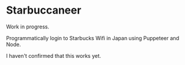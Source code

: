 # Starbuccaneer

Work in progress.

Programmatically login to Starbucks Wifi in Japan using Puppeteer and Node.

I haven't confirmed that this works yet.
